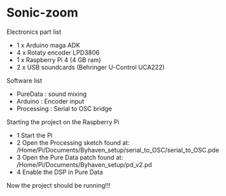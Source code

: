 # Sonic-zoom

Electronics part list
- 1 x Arduino maga ADK
- 4 x Rotaty encoder LPD3806
- 1 x Raspberry Pi 4 (4 GB ram)
- 2 x USB soundcards (Behringer U-Control UCA222)

Software list
- PureData : sound mixing
- Arduino : Encoder input
- Processing : Serial to OSC bridge


Starting the project on the Raspberry Pi
- 1 Start the Pi
- 2 Open the Processing sketch found at:
    /Home/Pi/Documents/Byhaven_setup/serial_to_OSC/serial_to_OSC.pde
- 3 Open the Pure Data patch found at:
    /Home/Pi/Documents/Byhaven_setup/pd_v2.pd
- 4 Enable the DSP in Pure Data

Now the project should be running!!!
